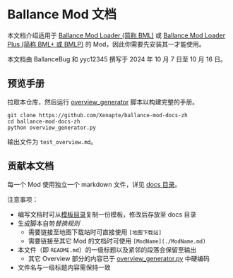 # Ballance Mod 文档

本文档介绍适用于 [Ballance Mod Loader (简称 BML)](https://github.com/Gamepiaynmo/BallanceModLoader) 或 [Ballance Mod Loader Plus (简称 BML+ 或 BMLP)](https://github.com/doyaGu/BallanceModLoaderPlus) 的 Mod，因此你需要先安装其一才能使用。

本文档由 BallanceBug 和 yyc12345 撰写于 2024 年 10 月 7 日至 10 月 16 日。

## 预览手册

拉取本仓库，然后运行 [overview_generator](./overview_generator.py) 脚本以构建完整的手册。

```shell
git clone https://github.com/Xenapte/ballance-mod-docs-zh
cd ballance-mod-docs-zh
python overview_generator.py
```

输出文件为 `test_overview.md`。

## 贡献本文档

每一个 Mod 使用独立一个 markdown 文件，详见 [docs 目录](./docs/)。

注意事项：

- 编写文档时可从[模板目录](./templates/)复制一份模板，修改后存放至 docs 目录
- 生成脚本自带*替换规则*
  * 需要链接至地图下载站时可直接使用 `[地图下载站]`
  * 需要链接至其它 Mod 的文档时可使用 `[ModName](./ModName.md)`
- 本文件（即 `README.md`）的一级标题以及紧邻的段落会保留至输出
  * 其它 Overview 部分的内容已于 [overview_generator.py](./overview_generator.py#L52) 中硬编码
- 文件名与一级标题内容需保持一致
